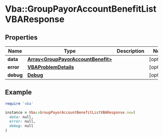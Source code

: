 # Vba::GroupPayorAccountBenefitListVBAResponse

## Properties

| Name | Type | Description | Notes |
| ---- | ---- | ----------- | ----- |
| **data** | [**Array&lt;GroupPayorAccountBenefit&gt;**](GroupPayorAccountBenefit.md) |  | [optional] |
| **error** | [**VBAProblemDetails**](VBAProblemDetails.md) |  | [optional] |
| **debug** | [**Debug**](Debug.md) |  | [optional] |

## Example

```ruby
require 'vba'

instance = Vba::GroupPayorAccountBenefitListVBAResponse.new(
  data: null,
  error: null,
  debug: null
)
```


